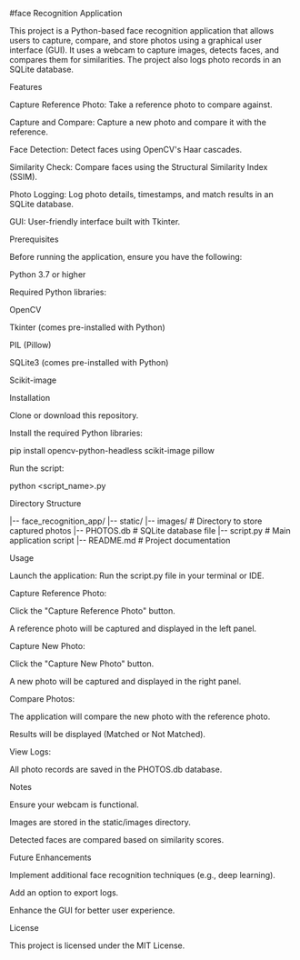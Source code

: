 #face Recognition Application

This project is a Python-based face recognition application that allows users to capture, compare, and store photos using a graphical user interface (GUI). It uses a webcam to capture images, detects faces, and compares them for similarities. The project also logs photo records in an SQLite database.

Features

Capture Reference Photo: Take a reference photo to compare against.

Capture and Compare: Capture a new photo and compare it with the reference.

Face Detection: Detect faces using OpenCV's Haar cascades.

Similarity Check: Compare faces using the Structural Similarity Index (SSIM).

Photo Logging: Log photo details, timestamps, and match results in an SQLite database.

GUI: User-friendly interface built with Tkinter.

Prerequisites

Before running the application, ensure you have the following:

Python 3.7 or higher

Required Python libraries:

OpenCV

Tkinter (comes pre-installed with Python)

PIL (Pillow)

SQLite3 (comes pre-installed with Python)

Scikit-image

Installation

Clone or download this repository.

Install the required Python libraries:

pip install opencv-python-headless scikit-image pillow

Run the script:

python <script_name>.py

Directory Structure

|-- face_recognition_app/
    |-- static/
        |-- images/   # Directory to store captured photos
    |-- PHOTOS.db      # SQLite database file
    |-- script.py      # Main application script
    |-- README.md      # Project documentation

Usage

Launch the application:
Run the script.py file in your terminal or IDE.

Capture Reference Photo:

Click the "Capture Reference Photo" button.

A reference photo will be captured and displayed in the left panel.

Capture New Photo:

Click the "Capture New Photo" button.

A new photo will be captured and displayed in the right panel.

Compare Photos:

The application will compare the new photo with the reference photo.

Results will be displayed (Matched or Not Matched).

View Logs:

All photo records are saved in the PHOTOS.db database.

Notes

Ensure your webcam is functional.

Images are stored in the static/images directory.

Detected faces are compared based on similarity scores.

Future Enhancements

Implement additional face recognition techniques (e.g., deep learning).

Add an option to export logs.

Enhance the GUI for better user experience.

License

This project is licensed under the MIT License.


